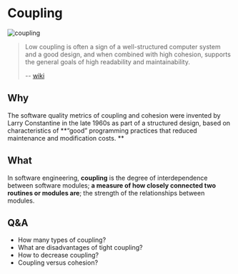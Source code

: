 # Coupling

![coupling](https://i.imgur.com/CZN5DZ7.png)

> Low coupling is often a sign of a well-structured computer system and a good design, and when combined with high cohesion, supports the general goals of high readability and maintainability.
> 
> -- [wiki](https://www.wikiwand.com/en/Coupling_(computer_programming))

## Why 

The software quality metrics of coupling and cohesion were invented by Larry Constantine in the late 1960s as part of a structured design, based on characteristics of **“good” programming practices that reduced maintenance and modification costs. **

## What

In software engineering, **coupling** is the degree of interdependence between software modules; **a measure of how closely connected two routines or modules are**; the strength of the relationships between modules.

## Q&A

* How many types of coupling?
* What are disadvantages of tight coupling?
* How to decrease coupling?
* Coupling versus cohesion?
